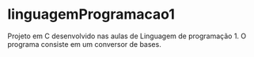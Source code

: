 # linguagemProgramacao1
Projeto em C desenvolvido nas aulas de Linguagem de programação 1.
O programa consiste em um conversor de bases. 
